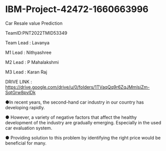 # IBM-Project-42472-1660663996
Car Resale value Prediction

TeamID:PNT2022TMID53349

Team Lead : Lavanya

M1 Lead : Nithyashree

M2 Lead : P Mahalakshmi

M3 Lead : Karan Raj

DRIVE LINK : https://drive.google.com/drive/u/0/folders/1TVaqQq9r6ZqJMmlsiZm-SqtGrw8pvIDk

●In recent years, the second-hand car industry in our country has developing rapidly.

● However, a variety of negative factors that affect the healthy development of the industry are gradually emerging. Especially in the used car evaluation system.

● Providing solution to this problem by identifying the right price would be beneficial for many.
